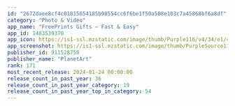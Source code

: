 ```yaml
---
id: "2672daee8cf4c01815654185b98554cc6f6be1f50a508e103c7a45868bf6a8df"
category: "Photo & Video"
app_name: "FreePrints Gifts – Fast & Easy"
app_id: 1483539370
app_icon: https://is1-ssl.mzstatic.com/image/thumb/Purple116/v4/34/e1/44/34e144ef-6893-27ee-df32-098871814bcd/AppIconFPGifts-0-0-1x_U007emarketing-0-7-0-85-220.png/1024x1024bb.png
app_screenshot: https://is1-ssl.mzstatic.com/image/thumb/PurpleSource116/v4/5f/a5/60/5fa5608e-e32f-0ac1-db4b-2965a14bc5ca/e782aa9e-20d9-44eb-8240-bfa31c0abe5d_FG_2024_Appstore_Q1_1242x2688_1.jpg/1242x2688bb.png
publisher_id: 911528758
publisher_name: "PlanetArt"
rank: 171
most_recent_release: 2024-01-24 00:00:00
release_count_in_past_year: 36
release_count_in_past_year_category: 19
release_count_in_past_year_top_in_category: 54
---
```

